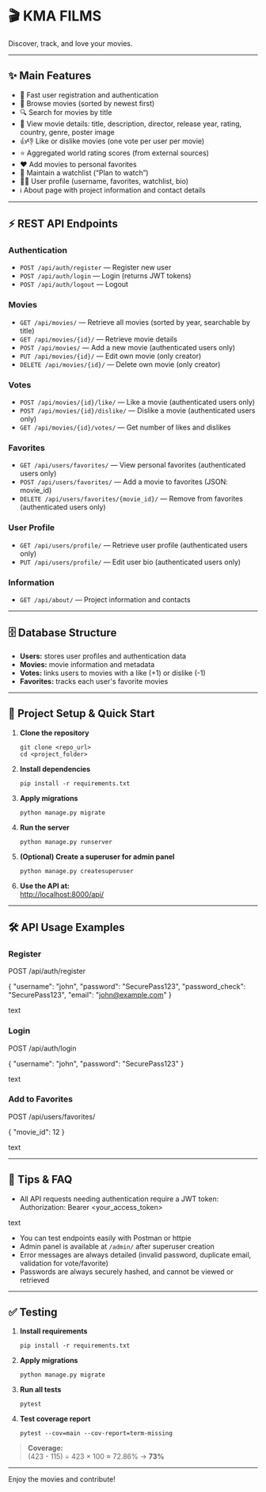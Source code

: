 # 🎬 KMA FILMS

Discover, track, and love your movies.

---

## ✨ Main Features

- 👤 Fast user registration and authentication
- 📃 Browse movies (sorted by newest first)
- 🔍 Search for movies by title
- 📝 View movie details: title, description, director, release year, rating, country, genre, poster image
- 👍👎 Like or dislike movies (one vote per user per movie)
- ⭐ Aggregated world rating scores (from external sources)
- ❤️ Add movies to personal favorites
- 🎯 Maintain a watchlist (“Plan to watch”)
- 🙍‍♂️ User profile (username, favorites, watchlist, bio)
- ℹ️ About page with project information and contact details

---

## ⚡️ REST API Endpoints

### Authentication

- `POST /api/auth/register` — Register new user
- `POST /api/auth/login` — Login (returns JWT tokens)
- `POST /api/auth/logout` — Logout

### Movies

- `GET /api/movies/` — Retrieve all movies (sorted by year, searchable by title)
- `GET /api/movies/{id}/` — Retrieve movie details
- `POST /api/movies/` — Add a new movie (authenticated users only)
- `PUT /api/movies/{id}/` — Edit own movie (only creator)
- `DELETE /api/movies/{id}/` — Delete own movie (only creator)

### Votes

- `POST /api/movies/{id}/like/` — Like a movie (authenticated users only)
- `POST /api/movies/{id}/dislike/` — Dislike a movie (authenticated users only)
- `GET /api/movies/{id}/votes/` — Get number of likes and dislikes

### Favorites

- `GET /api/users/favorites/` — View personal favorites (authenticated users only)
- `POST /api/users/favorites/` — Add a movie to favorites (JSON: movie_id)
- `DELETE /api/users/favorites/{movie_id}/` — Remove from favorites (authenticated users only)

### User Profile

- `GET /api/users/profile/` — Retrieve user profile (authenticated users only)
- `PUT /api/users/profile/` — Edit user bio (authenticated users only)

### Information

- `GET /api/about/` — Project information and contacts

---

## 🗄️ Database Structure

- **Users:** stores user profiles and authentication data
- **Movies:** movie information and metadata
- **Votes:** links users to movies with a like (+1) or dislike (-1)
- **Favorites:** tracks each user's favorite movies

---

## 🏁 Project Setup & Quick Start

1. **Clone the repository**
    ```
    git clone <repo_url>
    cd <project_folder>
    ```
2. **Install dependencies**
    ```
    pip install -r requirements.txt
    ```
3. **Apply migrations**
    ```
    python manage.py migrate
    ```
4. **Run the server**
    ```
    python manage.py runserver
    ```
5. **(Optional) Create a superuser for admin panel**
    ```
    python manage.py createsuperuser
    ```
6. **Use the API at:**  
   [http://localhost:8000/api/](http://localhost:8000/api/)

---

## 🛠️ API Usage Examples

### Register

POST /api/auth/register

{
"username": "john",
"password": "SecurePass123",
"password_check": "SecurePass123",
"email": "john@example.com"
}

text

### Login

POST /api/auth/login

{
"username": "john",
"password": "SecurePass123"
}

text

### Add to Favorites

POST /api/users/favorites/

{
"movie_id": 12
}

text

---

## 🧩 Tips & FAQ

- All API requests needing authentication require a JWT token:
Authorization: Bearer <your_access_token>

text
- You can test endpoints easily with Postman or httpie
- Admin panel is available at `/admin/` after superuser creation
- Error messages are always detailed (invalid password, duplicate email, validation for vote/favorite)
- Passwords are always securely hashed, and cannot be viewed or retrieved

---

## ✅ Testing

1. **Install requirements**
    ```
    pip install -r requirements.txt
    ```

2. **Apply migrations**
    ```
    python manage.py migrate
    ```

3. **Run all tests**
    ```
    pytest
    ```

4. **Test coverage report**
    ```
    pytest --cov=main --cov-report=term-missing
    ```

> **Coverage:**  
> (423 - 115) ÷ 423 × 100 ≈ 72.86% → **73%**

---
Enjoy the movies and contribute!

